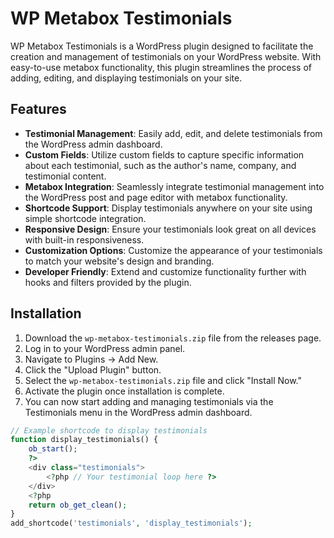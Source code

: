 # WP Metabox Testimonials

WP Metabox Testimonials is a WordPress plugin designed to facilitate the creation and management of testimonials on your WordPress website. With easy-to-use metabox functionality, this plugin streamlines the process of adding, editing, and displaying testimonials on your site.

## Features

- **Testimonial Management**: Easily add, edit, and delete testimonials from the WordPress admin dashboard.
- **Custom Fields**: Utilize custom fields to capture specific information about each testimonial, such as the author's name, company, and testimonial content.
- **Metabox Integration**: Seamlessly integrate testimonial management into the WordPress post and page editor with metabox functionality.
- **Shortcode Support**: Display testimonials anywhere on your site using simple shortcode integration.
- **Responsive Design**: Ensure your testimonials look great on all devices with built-in responsiveness.
- **Customization Options**: Customize the appearance of your testimonials to match your website's design and branding.
- **Developer Friendly**: Extend and customize functionality further with hooks and filters provided by the plugin.

## Installation

1. Download the `wp-metabox-testimonials.zip` file from the releases page.
2. Log in to your WordPress admin panel.
3. Navigate to Plugins → Add New.
4. Click the "Upload Plugin" button.
5. Select the `wp-metabox-testimonials.zip` file and click "Install Now."
6. Activate the plugin once installation is complete.
7. You can now start adding and managing testimonials via the Testimonials menu in the WordPress admin dashboard.

```php
// Example shortcode to display testimonials
function display_testimonials() {
    ob_start();
    ?>
    <div class="testimonials">
        <?php // Your testimonial loop here ?>
    </div>
    <?php
    return ob_get_clean();
}
add_shortcode('testimonials', 'display_testimonials');
